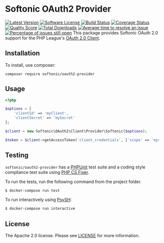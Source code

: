 Softonic OAuth2 Provider
=====

[![Latest Version](https://img.shields.io/github/release/softonic/oauth2-provider.svg?style=flat-square)](https://github.com/softonic/oauth2-provider/releases)
[![Software License](https://img.shields.io/badge/license-Apache%202.0-blue.svg?style=flat-square)](LICENSE.md)
[![Build Status](https://img.shields.io/travis/softonic/oauth2-provider/master.svg?style=flat-square)](https://travis-ci.org/softonic/oauth2-provider)
[![Coverage Status](https://img.shields.io/scrutinizer/coverage/g/softonic/oauth2-provider.svg?style=flat-square)](https://scrutinizer-ci.com/g/softonic/oauth2-provider/code-structure)
[![Quality Score](https://img.shields.io/scrutinizer/g/softonic/oauth2-provider.svg?style=flat-square)](https://scrutinizer-ci.com/g/softonic/oauth2-provider)
[![Total Downloads](https://img.shields.io/packagist/dt/softonic/oauth2-provider.svg?style=flat-square)](https://packagist.org/packages/softonic/oauth2-provider)
[![Average time to resolve an issue](http://isitmaintained.com/badge/resolution/softonic/oauth2-provider.svg?style=flat-square)](http://isitmaintained.com/project/softonic/guzzle-oauth2-middleware "Average time to resolve an issue")
[![Percentage of issues still open](http://isitmaintained.com/badge/open/softonic/oauth2-provider.svg?style=flat-square)](http://isitmaintained.com/project/softonic/guzzle-oauth2-middleware "Percentage of issues still open")
This package provides Softonic OAuth 2.0 support for the PHP League's [OAuth 2.0 Client](https://github.com/thephpleague/oauth2-client).

Installation
-------

To install, use composer:

```
composer require softonic/oauth2-provider
```

Usage
-------

``` php
<?php

$options = [
    'clientId' => 'myClient',
    'clientSecret' => 'mySecret'
];

$client = new Softonic\OAuth2\Client\Provider\Softonic($options);

$token = $client->getAccessToken('client_credentials', ['scope' => 'myscope']);
```


Testing
-------

`softonic/oauth2-provider` has a [PHPUnit](https://phpunit.de) test suite and a coding style compliance test suite using [PHP CS Fixer](http://cs.sensiolabs.org/).

To run the tests, run the following command from the project folder.

``` bash
$ docker-compose run test
```

To run interactively using [PsySH](http://psysh.org/):
``` bash
$ docker-compose run interactive
```

License
-------

The Apache 2.0 license. Please see [LICENSE](LICENSE) for more information.

[PSR-2]: http://www.php-fig.org/psr/psr-2/
[PSR-4]: http://www.php-fig.org/psr/psr-4/
